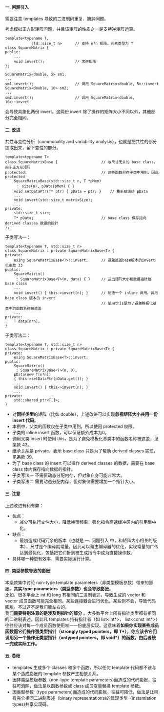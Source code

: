 #### 一. 问题引入
需要注意 templates 导致的二进制码重复、臃肿问题。  

考虑模拟正方形矩阵问题，并且该矩阵的性质之一是支持逆矩阵运算。  

	template<typename T,
	            std::size_t n>		// 支持 n*n 矩阵，元素类型为 T
	class SquareMatrix {
	public:
		...
	    void invert();				// 求逆矩阵
	};
	
	SquareMatrix<double, 5> sm1;
	...
	sm1.invert();					// 调用 SquareMatrix<double, 5>::invert
	SquareMatrix<double, 10> sm2;
	...
	sm2.invert();					// 调用 SquareMatrix<double, 10>::invert

会导致具象化两份 invert。这两份 invert 除了操作的矩阵大小不同以外，其他部分完全相同。

#### 二. 改进
共性与变性分析（commonality and variability analysis），也就是把共性的部分提取出来，留下变性的部分。

	template<typename T>
	class SquareMatrixBase {					// 与尺寸无关的 base class，用于正方形矩阵
	protected:									// 这些函数只在子类中用到，因此 protected
		SquareMatrixBase(std::size_t n, T *pMem)
	     ： size(n), pData(pMem) { }
	    void setDataPtr(T* ptr) { pData = ptr; }	// 重新赋值给 pData
		...
	    void invert(std::size_t matrixSize);
		...
	private:
		std::size_t size;
		T* pData;								// base class 保存指向 derived classes 数据的指针
	};

子类写法一：

	template<typename T, std::size_t n>
	class SquareMatrix : private SquareMatrixBase<T> {
	private:
	    using SquareMatrixBase<T>::invert;		// 避免遮盖base版本的invert，见条款 33
	public:
	    SquareMatrix()
		 : SquareMatrixBase<T>(n, data) { }		// 送出矩阵大小和数据指针给 base class
		...
	    void invert() { this->invert(n); }		// 制造一个 inline 调用，调用 base class 版本的 invert
												// 使用this是为了避免模板化基类中的函数名称被遮盖
		...
	private:
		T data[n*n];
	}

子类写法二：

	template<typename T, std::size_t n>
	class SquareMatrix : private SquareMatrixBase<T> {
	private:
	    using SquareMatrixBase<T>::invert;
	public:
	    SquareMatrix()
		 : SquareMatrixBase<T>(n, 0),
		pData(new T[n*n])
		{ this->setDataPtr(pData.get()); }
		...
	    void invert() { this->invert(n); }
		...
	private:
		std::shared_ptr<T[]>;
	}

- 对**同样类型**的矩阵（比如 double），上述改进可以实现**忽视矩阵大小共用一份 insert 代码**。
- 本例中，父类的函数仅在子类中用到，所以使用 protected 权限。
- 子类的 inline insert 函数，可以保证额外成本为0。
- 调用父类 insert 时使用 this，是为了避免模板化基类中的函数名称被遮盖，见条款 43。
- 继承关系是 private，表示 base class 只是为了帮助 derived classes 实现，见条款 39。
- 为了 base class 的 insert 可以操作 derived classes 的数据，需要在 base class 体内保存指向数据的指针。
- 子类写法一 不需要动态分配内存，但对象自身可能非常大。
- 子类写法二 需要动态分配内存，但对象仅需要增加一个指针大小。

#### 三. 注意
上述改进有利有弊：  

- 优点：
	- 减少可执行文件大小，降低换页频率，强化指令高速缓冲区内的引用集中化。
- 缺点：
	- 最初造成代码冗余的版本（也就是 一. 问题引入 中，和矩阵大小相关的版本），尺寸是个编译期常量，因此可以藉由编译器的优化，实现常量的广传达到最优化，包括把它们折到被生成指令中成为直接操作数。
- 具体哪一种更有效率，需要实际运行计算。

#### 四. 类型参数导致的膨胀
本条款集中讨论 non-type template parameters（非类型模板参数）带来的膨胀。**其实 type parameters（类型参数）也会导致膨胀**。  
比如，很多平台上 int 和 long 有相同的二进制表述，导致生成的 vector<int> 和 vector<long> 成员函数可能完全相同。某些连接器会进行优化，某些则不会，导致代码膨胀。不过这不是我们能左右的。  
我们**需要特别注意的是涉及到指针的部分** 。大多数平台上所有指针类型都有相同的二进制表述。因此凡 templates 持有指针者（如 list<int\*>， list<const int\*>）往往应该对每一个成员函数使用唯一一份底层实现。这意味着**如果你实现某些成员函数而它们操作强类型指针（strongly typed pointers，即 T\*），你应该令它们调用另一个操作无类型指针（untyped pointers，即 void\*）的函数，由后者统一完成实际工作。**

#### 五. 总结
- templates 生成多个 classes 和多个函数，所以任何 template 代码都不该与某个造成膨胀的 template 参数产生相依关系。
- 因非类型模板参数（non-type template parameters)而造成的代码膨胀，往往可消除，做法是以函数参数或 class 成员变量替换 template 参数。
- 因类型参数（type parameters)而造成的代码膨胀，往往可降低，做法是让带有完全相同二进制表述（binary representations)的具现类型（instantiation types)共享实现码。
